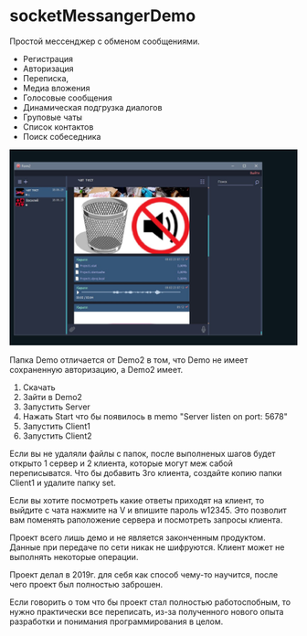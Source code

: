 #  socketMessangerDemo

Простой мессенджер с обменом сообщениями. 
- Регистрация
- Aвторизация
- Переписка,
- Медиа вложения 
- Голосовые сообщения
- Динамическая подгрузка диалогов
- Груповые чаты
- Список контактов
- Поиск собеседника

![Фото](/READMEFILES/1.jpg "Фото Программы")

Папка Demo отличается от Demo2 в том, что Demo не имеет сохраненную авторизацию, а Demo2 имеет.

1. Скачать
2. Зайти в  Demo2
3. Запустить Server
4. Нажать Start что бы появилось в memo "Server listen on port: 5678"
5. Запустить Client1
6. Запустить Client2


Если вы не удаляли файлы с папок, после выполненых шагов
будет открыто 1 сервер
и 2 клиента, которые могут меж сабой переписыватся.
Что бы добавить 3го клиента, создайте копию папки Client1 и удалите папку set.


Если вы хотите посмотреть какие ответы приходят на клиент, то выйдите с чата нажмите на V и впишите пароль w12345.
Это позволит вам поменять раположение сервера и посмотреть запросы клиента.

Проект всего лишь демо и не является законченным продуктом.
Данные при передаче по сети никак не шифруются. 
Клиент может не выполнять некоторые операции.


Проект делал в 2019г. для себя как способ чему-то научится, после чего проект был полностью заброшен.

Если говорить о том что бы проект стал полностью работоспобным, 
то нужно практически все переписать, из-за полученного нового опыта
разработки и понимания программирования в целом.





 